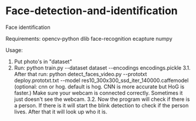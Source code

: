 # Face-detection-and-identification
Face identification

Requirements:
opencv-python
dlib
face-recognition
ecapture
numpy

Usage:
1. Put photo's in "dataset"
2. Run: python train.py --dataset dataset --encodings encodings.pickle
3.1. After that run: python detect_faces_video.py --prototxt deploy.prototxt.txt --model res10_300x300_ssd_iter_140000.caffemodel (optional: cnn or hog. default is hog. CNN is more accurate but HoG is faster.)
Make sure your webcam is connected correctly. Sometimes it just doesn't see the webcam.
3.2. Now the program will check if there is a person. If there is it will start the blink detection to check if the person lives. After that it will look up who it is.